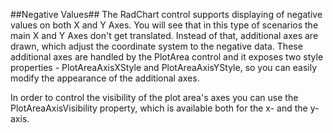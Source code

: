 ##Negative Values##
The RadChart control supports displaying of negative values on both X and Y Axes. You will see that in this type of scenarios the main X and Y Axes don't get translated. Instead of that, additional axes are drawn, which adjust the coordinate system to the negative data. These additional axes are handled by the PlotArea control and it exposes two style properties - PlotAreaAxisXStyle and PlotAreaAxisYStyle, so you can easily modify the appearance of the additional axes.

In order to control the visibility of the plot area's axes you can use the PlotAreaAxisVisibility property, which is available both for the x- and the y-axis.
